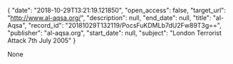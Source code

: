 {
  "date": "2018-10-29T13:21:19.121850", 
  "open_access": false, 
  "target_url": "http://www.al-aqsa.org/", 
  "description": null, 
  "end_date": null, 
  "title": "al-Aqsa", 
  "record_id": "20181029T132119/PocsFuKDMLb7dU2Fw89T3g==", 
  "publisher": "al-aqsa.org", 
  "start_date": null, 
  "subject": "London Terrorist Attack 7th July 2005"
}

None